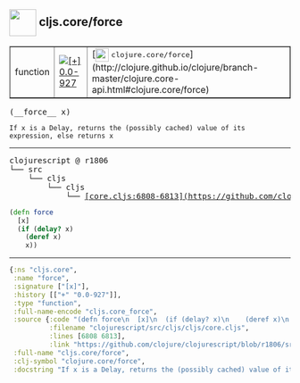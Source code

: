 ## <img width="48px" valign="middle" src="http://i.imgur.com/Hi20huC.png"> cljs.core/force

 <table border="1">
<tr>
<td>function</td>
<td><a href="https://github.com/cljsinfo/api-refs/tree/0.0-927"><img valign="middle" alt="[+] 0.0-927" src="https://img.shields.io/badge/+-0.0--927-lightgrey.svg"></a> </td>
<td>
[<img height="24px" valign="middle" src="http://i.imgur.com/1GjPKvB.png"> <samp>clojure.core/force</samp>](http://clojure.github.io/clojure/branch-master/clojure.core-api.html#clojure.core/force)
</td>
</tr>
</table>

 <samp>
(__force__ x)<br>
</samp>

```
If x is a Delay, returns the (possibly cached) value of its expression, else returns x
```

---

 <pre>
clojurescript @ r1806
└── src
    └── cljs
        └── cljs
            └── <ins>[core.cljs:6808-6813](https://github.com/clojure/clojurescript/blob/r1806/src/cljs/cljs/core.cljs#L6808-L6813)</ins>
</pre>

```clj
(defn force
  [x]
  (if (delay? x)
    (deref x)
    x))
```


---

```clj
{:ns "cljs.core",
 :name "force",
 :signature ["[x]"],
 :history [["+" "0.0-927"]],
 :type "function",
 :full-name-encode "cljs.core_force",
 :source {:code "(defn force\n  [x]\n  (if (delay? x)\n    (deref x)\n    x))",
          :filename "clojurescript/src/cljs/cljs/core.cljs",
          :lines [6808 6813],
          :link "https://github.com/clojure/clojurescript/blob/r1806/src/cljs/cljs/core.cljs#L6808-L6813"},
 :full-name "cljs.core/force",
 :clj-symbol "clojure.core/force",
 :docstring "If x is a Delay, returns the (possibly cached) value of its expression, else returns x"}

```
